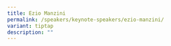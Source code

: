 ```yaml
---
title: Ezio Manzini
permalink: /speakers/keynote-speakers/ezio-manzini/
variant: tiptap
description: ""
---
```

<p></p>